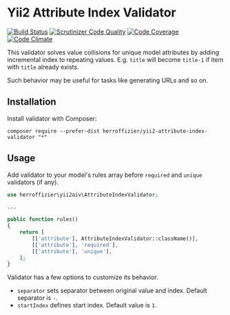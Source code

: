 Yii2 Attribute Index Validator
==============================

[![Build Status](https://travis-ci.org/herroffizier/yii2-attribute-index-validator.svg?branch=master)](https://travis-ci.org/herroffizier/yii2-attribute-index-validator) [![Scrutinizer Code Quality](https://scrutinizer-ci.com/g/herroffizier/yii2-attribute-index-validator/badges/quality-score.png?b=master)](https://scrutinizer-ci.com/g/herroffizier/yii2-attribute-index-validator/?branch=master) [![Code Coverage](https://scrutinizer-ci.com/g/herroffizier/yii2-attribute-index-validator/badges/coverage.png?b=master)](https://scrutinizer-ci.com/g/herroffizier/yii2-attribute-index-validator/?branch=master) [![Code Climate](https://codeclimate.com/github/herroffizier/yii2-attribute-index-validator/badges/gpa.svg)](https://codeclimate.com/github/herroffizier/yii2-attribute-index-validator)

This validator solves value collisions for unique model attributes by adding incremental index to repeating values. E.g. ```title``` will become ```title-1``` if item with ```title``` already exists.

Such behavior may be useful for tasks like generating URLs and so on.

Installation
------------

Install validator with Composer:

```
composer require --prefer-dist herroffizier/yii2-attribute-index-validator "*"
```

Usage
-----

Add validator to your model's rules array before `required` and `unique` validators (if any).

```php
use herroffizier\yii2aiv\AttributeIndexValidator;

...

public function rules()
{
    return [
        [['attribute'], AttributeIndexValidator::className()],
        [['attribute'], 'required'],
        [['attribute'], 'unique'],
    ];
}
```

Validator has a few options to customize its behavior.

* ```separator``` sets separator between original value and index. Default separator is ```-```.
* ```startIndex``` defines start index. Default value is ```1```.